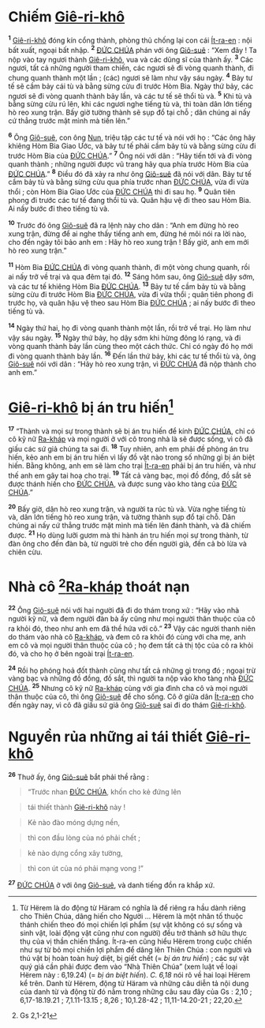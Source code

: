 # Chiếm [Giê-ri-khô]()
<sup><b>1</b></sup> [Giê-ri-khô]() đóng kín cổng thành, phòng thủ chống lại con cái [Ít-ra-en]() : nội bất xuất, ngoại bất nhập. <sup><b>2</b></sup> [ĐỨC CHÚA]() phán với ông [Giô-suê]() : “Xem đây ! Ta nộp vào tay ngươi thành [Giê-ri-khô](), vua và các dũng sĩ của thành ấy. <sup><b>3</b></sup> Các ngươi, tất cả những người tham chiến, các ngươi sẽ đi vòng quanh thành, đi chung quanh thành một lần ; (các) ngươi sẽ làm như vậy sáu ngày. <sup><b>4</b></sup> Bảy tư tế sẽ cầm bảy cái tù và bằng sừng cừu đi trước Hòm Bia. Ngày thứ bảy, các ngươi sẽ đi vòng quanh thành bảy lần, và các tư tế sẽ thổi tù và. <sup><b>5</b></sup> Khi tù và bằng sừng cừu rú lên, khi các ngươi nghe tiếng tù và, thì toàn dân lớn tiếng hò reo xung trận. Bấy giờ tường thành sẽ sụp đổ tại chỗ ; dân chúng ai nấy cứ thẳng trước mặt mình mà tiến lên.”

<sup><b>6</b></sup> Ông [Giô-suê](), con ông [Nun](), triệu tập các tư tế và nói với họ : “Các ông hãy khiêng Hòm Bia Giao Ước, và bảy tư tế phải cầm bảy tù và bằng sừng cừu đi trước Hòm Bia của [ĐỨC CHÚA]().” <sup><b>7</b></sup> Ông nói với dân : “Hãy tiến tới và đi vòng quanh thành ; những người được vũ trang hãy qua phía trước Hòm Bia của [ĐỨC CHÚA]().” <sup><b>8</b></sup> Điều đó đã xảy ra như ông [Giô-suê]() đã nói với dân. Bảy tư tế cầm bảy tù và bằng sừng cừu qua phía trước nhan [ĐỨC CHÚA](), vừa đi vừa thổi ; còn Hòm Bia Giao Ước của [ĐỨC CHÚA]() thì đi sau họ. <sup><b>9</b></sup> Quân tiên phong đi trước các tư tế đang thổi tù và. Quân hậu vệ đi theo sau Hòm Bia. Ai nấy bước đi theo tiếng tù và.

<sup><b>10</b></sup> Trước đó ông [Giô-suê]() đã ra lệnh này cho dân : “Anh em đừng hò reo xung trận, đừng để ai nghe thấy tiếng anh em, đừng hé môi nói ra lời nào, cho đến ngày tôi bảo anh em : Hãy hò reo xung trận ! Bấy giờ, anh em mới hò reo xung trận.”

<sup><b>11</b></sup> Hòm Bia [ĐỨC CHÚA]() đi vòng quanh thành, đi một vòng chung quanh, rồi ai nấy trở về trại và qua đêm tại đó. <sup><b>12</b></sup> Sáng hôm sau, ông [Giô-suê]() dậy sớm, và các tư tế khiêng Hòm Bia [ĐỨC CHÚA](). <sup><b>13</b></sup> Bảy tư tế cầm bảy tù và bằng sừng cừu đi trước Hòm Bia [ĐỨC CHÚA](), vừa đi vừa thổi ; quân tiên phong đi trước họ, và quân hậu vệ theo sau Hòm Bia [ĐỨC CHÚA]() ; ai nấy bước đi theo tiếng tù và.

<sup><b>14</b></sup> Ngày thứ hai, họ đi vòng quanh thành một lần, rồi trở về trại. Họ làm như vậy sáu ngày. <sup><b>15</b></sup> Ngày thứ bảy, họ dậy sớm khi hừng đông ló rạng, và đi vòng quanh thành bảy lần cùng theo một cách thức. Chỉ có ngày đó họ mới đi vòng quanh thành bảy lần. <sup><b>16</b></sup> Đến lần thứ bảy, khi các tư tế thổi tù và, ông [Giô-suê]() nói với dân : “Hãy hò reo xung trận, vì [ĐỨC CHÚA]() đã nộp thành cho anh em.”


# [Giê-ri-khô]() bị án tru hiến[^1-7f9f7528-9815-4ec6-b2a6-468fcc5814d0]
<sup><b>17</b></sup> “Thành và mọi sự trong thành sẽ bị án tru hiến để kính [ĐỨC CHÚA](), chỉ có cô kỹ nữ [Ra-kháp]() và mọi người ở với cô trong nhà là sẽ được sống, vì cô đã giấu các sứ giả chúng ta sai đi. <sup><b>18</b></sup> Tuy nhiên, anh em phải đề phòng án tru hiến, kẻo anh em bị án tru hiến vì lấy đồ vật nào trong số những gì bị án biệt hiến. Bằng không, anh em sẽ làm cho trại [Ít-ra-en]() phải bị án tru hiến, và như thế anh em gây tai hoạ cho trại. <sup><b>19</b></sup> Tất cả vàng bạc, mọi đồ đồng, đồ sắt sẽ được thánh hiến cho [ĐỨC CHÚA](), và được sung vào kho tàng của [ĐỨC CHÚA]().”

<sup><b>20</b></sup> Bấy giờ, dân hò reo xung trận, và người ta rúc tù và. Vừa nghe tiếng tù và, dân lớn tiếng hò reo xung trận, và tường thành sụp đổ tại chỗ. Dân chúng ai nấy cứ thẳng trước mặt mình mà tiến lên đánh thành, và đã chiếm được. <sup><b>21</b></sup> Họ dùng lưỡi gươm mà thi hành án tru hiến mọi sự trong thành, từ đàn ông cho đến đàn bà, từ người trẻ cho đến người già, đến cả bò lừa và chiên cừu.


# Nhà cô [^1@-7f9f7528-9815-4ec6-b2a6-468fcc5814d0][Ra-kháp]() thoát nạn
<sup><b>22</b></sup> Ông [Giô-suê]() nói với hai người đã đi do thám trong xứ : “Hãy vào nhà người kỹ nữ, và đem người đàn bà ấy cũng như mọi người thân thuộc của cô ra khỏi đó, theo như anh em đã thề hứa với cô.” <sup><b>23</b></sup> Vậy các người thanh niên do thám vào nhà cô [Ra-kháp](), và đem cô ra khỏi đó cùng với cha mẹ, anh em cô và mọi người thân thuộc của cô ; họ đem tất cả thị tộc của cô ra khỏi đó, và cho họ ở bên ngoài trại [Ít-ra-en]().

<sup><b>24</b></sup> Rồi họ phóng hoả đốt thành cũng như tất cả những gì trong đó ; ngoại trừ vàng bạc và những đồ đồng, đồ sắt, thì người ta nộp vào kho tàng nhà [ĐỨC CHÚA](). <sup><b>25</b></sup> Nhưng cô kỹ nữ [Ra-kháp]() cùng với gia đình cha cô và mọi người thân thuộc của cô, thì ông [Giô-suê]() để cho sống. Cô ở giữa dân [Ít-ra-en]() cho đến ngày nay, vì cô đã giấu sứ giả ông [Giô-suê]() sai đi do thám [Giê-ri-khô]().


# Nguyền rủa những ai tái thiết [Giê-ri-khô]()
<sup><b>26</b></sup> Thuở ấy, ông [Giô-suê]() bắt phải thề rằng :


> “Trước nhan [ĐỨC CHÚA](), khốn cho kẻ đứng lên
>


> tái thiết thành [Giê-ri-khô]() này !
>


> Kẻ nào đào móng dựng nền,
>


> thì con đầu lòng của nó phải chết ;
>


> kẻ nào dựng cổng xây tường,
>


> thì con út của nó phải mạng vong !”
>

<sup><b>27</b></sup> [ĐỨC CHÚA]() ở với ông [Giô-suê](), và danh tiếng đồn ra khắp xứ.

[^1-7f9f7528-9815-4ec6-b2a6-468fcc5814d0]: Từ Hërem là do động từ Häram có nghĩa là để riêng ra hầu dành riêng cho Thiên Chúa, dâng hiến cho Người ... Hërem là một nhân tố thuộc thánh chiến theo đó mọi chiến lợi phẩm (sự vật không có sự sống và sinh vật, loài động vật cũng như con người) đều trở thành sở hữu thực thụ của vị thần chiến thắng. Ít-ra-en cũng hiểu Hërem trong cuộc chiến như sự từ bỏ mọi chiến lợi phẩm để dâng lên Thiên Chúa : con người và thú vật bị hoàn toàn huỷ diệt, bị giết chết (= *bị án tru hiến*) ; các sự vật quý giá cần phải được đem vào “Nhà Thiên Chúa” (xem luật về loại Hërem này : 6,19.24) (= *bị án biệt hiến*). *C. 6,18* nói rõ về hai loại Hërem kể trên. Danh từ Hërem, động từ Häram và những câu diễn tả nội dung của danh từ và động từ đó nằm trong những câu sau đây của Gs : 2,10 ; 6,17-18.19.21 ; 7,1.11-13.15 ; 8,26 ; 10,1.28-42 ; 11,11-14.20-21 ; 22,20.
[^1@-7f9f7528-9815-4ec6-b2a6-468fcc5814d0]: Gs 2,1-21